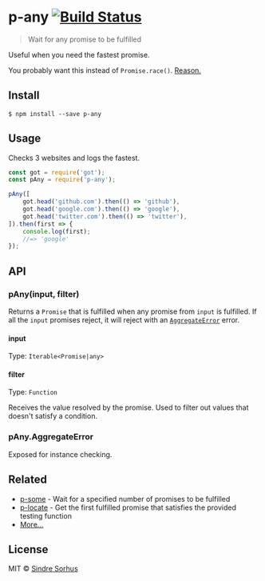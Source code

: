 # p-any [![Build Status](https://travis-ci.org/sindresorhus/p-any.svg?branch=master)](https://travis-ci.org/sindresorhus/p-any)

> Wait for any promise to be fulfilled

Useful when you need the fastest promise.

You probably want this instead of `Promise.race()`. [Reason.](http://bluebirdjs.com/docs/api/promise.race.html)


## Install

```
$ npm install --save p-any
```


## Usage

Checks 3 websites and logs the fastest.

```js
const got = require('got');
const pAny = require('p-any');

pAny([
	got.head('github.com').then(() => 'github'),
	got.head('google.com').then(() => 'google'),
	got.head('twitter.com').then(() => 'twitter'),
]).then(first => {
	console.log(first);
	//=> 'google'
});
```


## API

### pAny(input, filter)

Returns a `Promise` that is fulfilled when any promise from `input` is fulfilled. If all the `input` promises reject, it will reject with an [`AggregateError`](https://github.com/sindresorhus/aggregate-error) error.

#### input

Type: `Iterable<Promise|any>`

#### filter

Type: `Function`

Receives the value resolved by the promise. Used to filter out values that doesn't satisfy a condition.

### pAny.AggregateError

Exposed for instance checking.


## Related

- [p-some](https://github.com/sindresorhus/p-some) - Wait for a specified number of promises to be fulfilled
- [p-locate](https://github.com/sindresorhus/p-locate) - Get the first fulfilled promise that satisfies the provided testing function
- [More…](https://github.com/sindresorhus/promise-fun)


## License

MIT © [Sindre Sorhus](https://sindresorhus.com)
